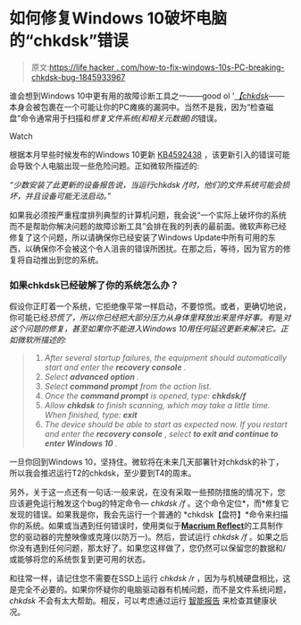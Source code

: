 # 如何修复Windows 10破坏电脑的“chkdsk”错误

> 原文:[https://life hacker . com/how-to-fix-windows-10s-PC-breaking-chkdsk-bug-1845933967](https://lifehacker.com/how-to-fix-windows-10s-pc-breaking-chkdsk-bug-1845933967)

谁会想到Windows 10中更有用的故障诊断工具之一——good ol '[*【chkdsk*](https://docs.microsoft.com/en-us/windows-server/administration/windows-commands/chkdsk)——本身会被包裹在一个可能让你的PC瘫痪的漏洞中。当然不是我，因为“检查磁盘”命令通常用于扫描和*修复文件系统(和相关元数据)的*错误。

Watch

根据本月早些时候发布的Windows 10更新 [KB4592438](https://support.microsoft.com/en-us/help/4592438/windows-10-update-kb4592438?ranMID=24542&ranEAID=kXQk6*ivFEQ&ranSiteID=kXQk6.ivFEQ-gNniRcezVgFvC9IFeHiCmA&epi=kXQk6.ivFEQ-gNniRcezVgFvC9IFeHiCmA&irgwc=1&OCID=AID2000142_aff_7593_1243925&tduid=(ir__ynhpbocke9kfq06ekk0sohzibv2xse2xzp23cuw600)(7593)(1243925)(kXQk6.ivFEQ-gNniRcezVgFvC9IFeHiCmA)()&irclickid=_ynhpbocke9kfq06ekk0sohzibv2xse2xzp23cuw600) ，该更新引入的错误可能会导致个人电脑出现一些危险问题。正如微软所描述的:

*“少数安装了此更新的设备报告说，当运行chkdsk /f时，他们的文件系统可能会损坏，并且设备可能无法启动。”*

如果我必须按严重程度排列典型的计算机问题，我会说“一个实际上破坏你的系统而不是帮助你解决问题的故障诊断工具”会排在我的列表的最前面。微软声称已经修复了这个问题，所以请确保你已经安装了Windows Update中所有可用的东西，以确保你不会被这个令人沮丧的错误所困扰。在那之后，等待，因为官方的修复将自动推出到您的系统。

### 如果chkdsk已经破解了你的系统怎么办？

假设你正盯着一个系统，它拒绝像平常一样启动，不要惊慌。或者，更确切地说，你可能已经*恐慌了，所以你已经把大部分压力从身体里释放出来是件好事。有*是*对这个问题的修复，甚至如果你不能进入Windows 10用任何延迟更新来解决它。正如微软所描述的:*

> 1.  *After several startup failures, the equipment should automatically start and enter the **recovery console** .*
> 2.  *Select **advanced option** .*
> 3.  *Select **command prompt** from the action list.*
> 4.  *Once the **command prompt** is opened, type: **chkdsk/f***
> 5.  *Allow **chkdsk** to finish scanning, which may take a little time. When finished, type: **exit***
> 6.  *The device should be able to start as expected now. If you restart and enter the **recovery console** , select **to exit and continue to enter Windows 10** .*

一旦你回到Windows 10，坚持住。微软将在未来几天部署针对chkdsk的补丁，所以我会推迟运行T2的chkdsk，至少要到T4的周末。

另外，关于这一点还有一句话:一般来说，在没有采取一些预防措施的情况下，您应该避免运行触发这个bug的特定命令— *chkdsk /f* 。这个命令定位*，而*修复它发现的错误。如果我是你，我会先运行一个普通的 *chkdsk【盘符】*命令来扫描你的系统。如果或当遇到任何错误时，使用类似于[**Macrium Reflect**](https://lifehacker.com/back-up-and-clone-your-hard-drive-with-macrium-reflect-1825289970)的工具制作您的驱动器的完整映像或克隆(以防万一)。然后，尝试运行 *chkdsk /f* 。如果之后你没有遇到任何问题，那太好了。如果您这样做了，您仍然可以保留您的数据和/或能够将您的系统恢复到更可用的状态。

和往常一样，请记住您不需要在SSD上运行 *chkdsk /r* ，因为与机械硬盘相比，这是完全不必要的。如果你怀疑你的电脑驱动器有机械问题，而不是文件系统问题， *chkdsk* 不会有太大帮助。相反，可以考虑通过运行 [智能报告](https://lifehacker.com/how-to-check-if-your-hard-drive-is-failing-1835065626) 来检查其健康状况。